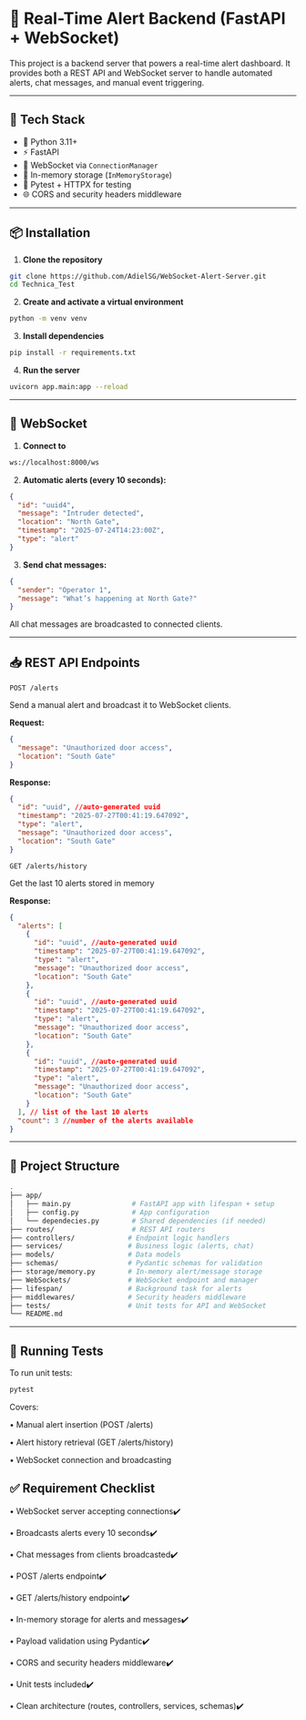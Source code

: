 # 🚨 Real-Time Alert Backend (FastAPI + WebSocket)

This project is a backend server that powers a real-time alert dashboard. It provides both a REST API and WebSocket server to handle automated alerts, chat messages, and manual event triggering.

---

## 🚀 Tech Stack

- 🐍 Python 3.11+
- ⚡ FastAPI
- 🔌 WebSocket via `ConnectionManager`
- 🧠 In-memory storage (`InMemoryStorage`)
- 🧪 Pytest + HTTPX for testing
- 🌐 CORS and security headers middleware

---

## 📦 Installation

1. **Clone the repository**

```bash
git clone https://github.com/AdielSG/WebSocket-Alert-Server.git
cd Technica_Test
```

2. **Create and activate a virtual environment**

```bash
python -m venv venv
```

3. **Install dependencies**

```bash
pip install -r requirements.txt
```

4. **Run the server**

```bash
uvicorn app.main:app --reload
```

---

## 📡 WebSocket

1. **Connect to**

```bash
ws://localhost:8000/ws
```

2. **Automatic alerts (every 10 seconds):**

```json
{
  "id": "uuid4",
  "message": "Intruder detected",
  "location": "North Gate",
  "timestamp": "2025-07-24T14:23:00Z",
  "type": "alert"
}
```

3. **Send chat messages:**

```json
{
  "sender": "Operator 1",
  "message": "What’s happening at North Gate?"
}
```

All chat messages are broadcasted to connected clients.

---

## 📥 REST API Endpoints

`POST /alerts`

Send a manual alert and broadcast it to WebSocket clients.

**Request:**

```json
{
  "message": "Unauthorized door access",
  "location": "South Gate"
}
```

**Response:**

```json
{
  "id": "uuid", //auto-generated uuid
  "timestamp": "2025-07-27T00:41:19.647092",
  "type": "alert",
  "message": "Unauthorized door access",
  "location": "South Gate"
}
```

`GET /alerts/history`

Get the last 10 alerts stored in memory

**Response:**

```json
{
  "alerts": [
    {
      "id": "uuid", //auto-generated uuid
      "timestamp": "2025-07-27T00:41:19.647092",
      "type": "alert",
      "message": "Unauthorized door access",
      "location": "South Gate"
    },
    {
      "id": "uuid", //auto-generated uuid
      "timestamp": "2025-07-27T00:41:19.647092",
      "type": "alert",
      "message": "Unauthorized door access",
      "location": "South Gate"
    },
    {
      "id": "uuid", //auto-generated uuid
      "timestamp": "2025-07-27T00:41:19.647092",
      "type": "alert",
      "message": "Unauthorized door access",
      "location": "South Gate"
    }
  ], // list of the last 10 alerts
  "count": 3 //number of the alerts available
}
```

---

## 🧠 Project Structure

```bash
.
├── app/
│   ├── main.py               # FastAPI app with lifespan + setup
│   ├── config.py             # App configuration
│   └── dependecies.py        # Shared dependencies (if needed)
├── routes/                   # REST API routers
├── controllers/             # Endpoint logic handlers
├── services/                # Business logic (alerts, chat)
├── models/                  # Data models
├── schemas/                 # Pydantic schemas for validation
├── storage/memory.py        # In-memory alert/message storage
├── WebSockets/              # WebSocket endpoint and manager
├── lifespan/                # Background task for alerts
├── middlewares/             # Security headers middleware
├── tests/                   # Unit tests for API and WebSocket
└── README.md
```
---

## 🧪 Running Tests
To run unit tests:
```bash
pytest
```
Covers:

• Manual alert insertion (POST /alerts)

• Alert history retrieval (GET /alerts/history)

• WebSocket connection and broadcasting

## ✅ Requirement Checklist

 • WebSocket server accepting connections✔️

 • Broadcasts alerts every 10 seconds✔️

 • Chat messages from clients broadcasted✔️

 • POST /alerts endpoint✔️

 • GET /alerts/history endpoint✔️

 • In-memory storage for alerts and messages✔️

 • Payload validation using Pydantic✔️

 • CORS and security headers middleware✔️

 • Unit tests included✔️

 • Clean architecture (routes, controllers, services, schemas)✔️